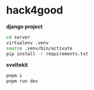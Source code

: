# hack4good

**django project**

```bash
cd server
virtualenv .venv
source .venv/bin/activate
pip install -r requirements.txt
```

**sveltekit**

```bash
pnpm i
pnpm run dev
```
